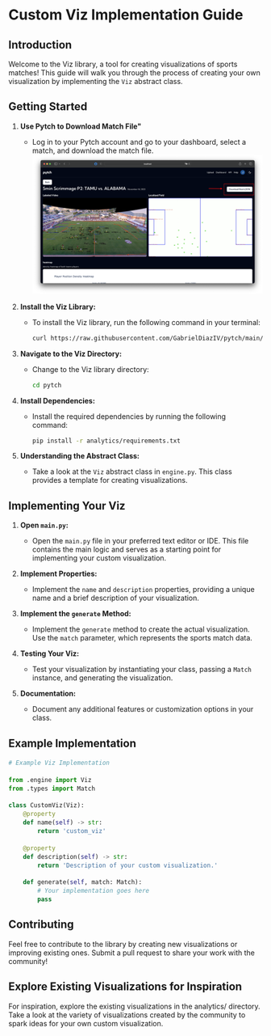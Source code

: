 # Custom Viz Implementation Guide

## Introduction

Welcome to the Viz library, a tool for creating visualizations of sports matches! This guide will walk you through the process of creating your own visualization by implementing the `Viz` abstract class.

## Getting Started

1. **Use Pytch to Download Match File"**
    - Log in to your Pytch account and go to your dashboard, select a match, and download the match file.
    ![Download Button](https://raw.githubusercontent.com/GabrielDiazIV/pytch/docs/docs/imgs/download-img.png)

1. **Install the Viz Library:**
   - To install the Viz library, run the following command in your terminal:

     ```bash
     curl https://raw.githubusercontent.com/GabrielDiazIV/pytch/main/install.sh | sh
     ```

2. **Navigate to the Viz Directory:**
   - Change to the Viz library directory:

     ```bash
     cd pytch
     ```

3. **Install Dependencies:**
   - Install the required dependencies by running the following command:

     ```bash
     pip install -r analytics/requirements.txt
     ```

4. **Understanding the Abstract Class:**
   - Take a look at the `Viz` abstract class in `engine.py`. This class provides a template for creating visualizations.

## Implementing Your Viz

1. **Open `main.py`:**
   - Open the `main.py` file in your preferred text editor or IDE. This file contains the main logic and serves as a starting point for implementing your custom visualization.

4. **Implement Properties:**
   - Implement the `name` and `description` properties, providing a unique name and a brief description of your visualization.

5. **Implement the `generate` Method:**
   - Implement the `generate` method to create the actual visualization. Use the `match` parameter, which represents the sports match data.

6. **Testing Your Viz:**
   - Test your visualization by instantiating your class, passing a `Match` instance, and generating the visualization.

7. **Documentation:**
   - Document any additional features or customization options in your class.

## Example Implementation

```python
# Example Viz Implementation

from .engine import Viz
from .types import Match

class CustomViz(Viz):
    @property
    def name(self) -> str:
        return 'custom_viz'

    @property
    def description(self) -> str:
        return 'Description of your custom visualization.'

    def generate(self, match: Match):
        # Your implementation goes here
        pass
```

## Contributing

Feel free to contribute to the library by creating new visualizations or improving existing ones. Submit a pull request to share your work with the community!

## Explore Existing Visualizations for Inspiration

For inspiration, explore the existing visualizations in the analytics/ directory. Take a look at the variety of visualizations created by the community to spark ideas for your own custom visualization.

